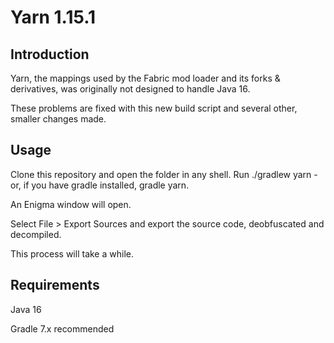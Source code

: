 # Yarn 1.15.1

## Introduction

Yarn, the mappings used by the Fabric mod loader and its forks & derivatives, was originally not designed to handle Java 16. 

These problems are fixed with this new build script and several other, smaller changes made.

## Usage

Clone this repository and open the folder in any shell. Run ./gradlew yarn - or, if you have gradle installed, gradle yarn. 

An Enigma window will open.

Select File > Export Sources and export the source code, deobfuscated and decompiled.

This process will take a while.

## Requirements

Java 16

Gradle 7.x recommended
